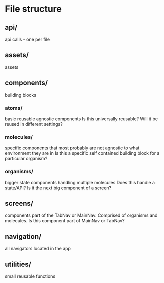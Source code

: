 # File structure

## api/
api calls - one per file
## assets/
assets
## components/
building blocks
### atoms/
basic reusable agnostic components
Is this universally reusable? Will it be reused in different settings? 

### molecules/
specific components that most probably are not agnostic to what environment they are in
Is this a specific self contained building block for a particular organism?

### organisms/ 
bigger state components handling multiple molecules
Does this handle a state/API? Is it the next big component of a screen? 

## screens/
 components part of the TabNav or MainNav. Comprised of organisms and molecules.
 Is this component part of MainNav or TabNav? 
  
## navigation/
all navigators located in the app
## utilities/
small reusable functions
